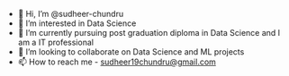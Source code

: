 - 👋 Hi, I’m @sudheer-chundru
- 👀 I’m interested in Data Science
- 🌱 I’m currently pursuing post graduation diploma in Data Science and I am a IT professional
- 💞️ I’m looking to collaborate on Data Science and ML projects
- 📫 How to reach me - sudheer19chundru@gmail.com

<!---
sudheer-chundru/sudheer-chundru is a ✨ special ✨ repository because its `README.md` (this file) appears on your GitHub profile.
You can click the Preview link to take a look at your changes.
--->
